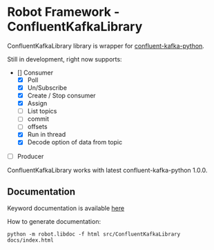 # Robot Framework - ConfluentKafkaLibrary

ConfluentKafkaLibrary library is wrapper for [confluent-kafka-python](https://github.com/confluentinc/confluent-kafka-python).

Still in development, right now supports:

* [] Consumer
  * [X] Poll
  * [X] Un/Subscribe
  * [X] Create / Stop consumer
  * [X] Assign
  * [ ] List topics
  * [ ] commit
  * [ ] offsets
  * [X] Run in thread
  * [X] Decode option of data from topic
* [ ] Producer


ConfluentKafkaLibrary works with latest confluent-kafka-python 1.0.0.


## Documentation

Keyword documentation is available [here](https://robooo.github.io/robotframework-ConfluentKafkaLibrary/)

How to generate documentation:

```
python -m robot.libdoc -f html src/ConfluentKafkaLibrary docs/index.html
```
